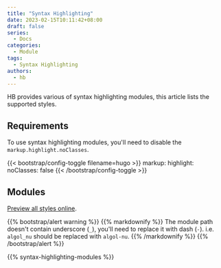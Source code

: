 ```yaml
---
title: "Syntax Highlighting"
date: 2023-02-15T10:11:42+08:00
draft: false
series:
  - Docs
categories:
  - Module
tags:
  - Syntax Highlighting
authors:
  - hb
---
```


HB provides various of syntax highlighting modules, this article lists the supported styles.

<!--more-->

## Requirements

To use syntax highlighting modules, you'll need to disable the `markup.highlight.noClasses`.

{{< bootstrap/config-toggle filename=hugo >}}
markup:
  highlight:
    noClasses: false
{{< /bootstrap/config-toggle >}}

## Modules

[Preview all styles online](https://xyproto.github.io/splash/docs/all.html).

{{% bootstrap/alert warning %}}
{{% markdownify %}}
The module path doesn't contain underscore (`_`), you'll need to replace it with dash (`-`). i.e. `algol_nu` should be replaced with `algol-nu`.
{{% /markdownify %}}
{{% /bootstrap/alert %}}

{{% syntax-highlighting-modules %}}
